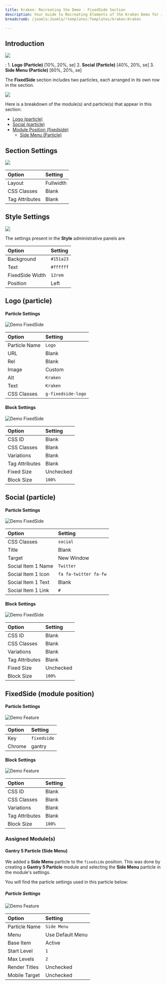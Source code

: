 ```yaml
---
title: Kraken: Recreating the Demo - FixedSide Section
description: Your Guide to Recreating Elements of the Kraken Demo for Joomla
breadcrumb: /joomla:Joomla/!templates:Templates/kraken:Kraken

---
```


## Introduction

![](assets/demo_1.jpeg)

:   1. **Logo (Particle)** [10%, 20%, se]
    2. **Social (Particle)** [40%, 20%, se]
    3. **Side Menu (Particle)** [60%, 20%, se]

The **FixedSide** section includes two particles, each arranged in its own row in the section.

![](assets/home_fixedside.jpeg)

Here is a breakdown of the module(s) and particle(s) that appear in this section:

* [Logo (particle)](#logo-(particle))
* [Social (particle)](#social-(particle))
* [Module Position (fixedside)](#fixedside-(module-position))
    - [Side Menu (Particle)](#gantry-5-particle-(side-menu))

## Section Settings

![](assets/demo_fixedside_settings.jpeg)

| Option         | Setting   |
| :-----         | :-----    |
| Layout         | Fullwidth |
| CSS Classes    | Blank     |
| Tag Attributes | Blank     |

## Style Settings

![](assets/demo_fixedside_style.jpeg)

The settings present in the **Style** administrative panels are 

| Option          | Setting   |
| :-----          | :-----    |
| Background      | `#151a23` |
| Text            | `#ffffff` |
| FixedSide Width | `12rem`   |
| Position        | Left      |

## Logo (particle)

#### Particle Settings

![Demo FixedSide](demo_fixedside_1.jpeg)

| Option        | Setting            |
| :-----        | :-----             |
| Particle Name | `Logo`             |
| URL           | Blank              |
| Rel           | Blank              |
| Image         | Custom             |
| Alt           | `Kraken`           |
| Text          | `Kraken`           |
| CSS Classes   | `g-fixedside-logo` |

#### Block Settings

![Demo FixedSide](demo_fixedside_2.jpeg)

| Option         | Setting   |
| :-----         | :-----    |
| CSS ID         | Blank     |
| CSS Classes    | Blank     |
| Variations     | Blank     |
| Tag Attributes | Blank     |
| Fixed Size     | Unchecked |
| Block Size     | `100%`    |

## Social (particle)

#### Particle Settings

![Demo FixedSide](demo_fixedside_3.jpeg)

| Option             | Setting               |
| :-----             | :-----                |
| CSS Classes        | `social`              |
| Title              | Blank                 |
| Target             | New Window            |
| Social Item 1 Name | `Twitter`             |
| Social Item 1 Icon | `fa fa-twitter fa-fw` |
| Social Item 1 Text | Blank                 |
| Social Item 1 Link | `#`                   |

#### Block Settings

![Demo FixedSide](demo_fixedside_4.jpeg)

| Option         | Setting   |
| :-----         | :-----    |
| CSS ID         | Blank     |
| CSS Classes    | Blank     |
| Variations     | Blank     |
| Tag Attributes | Blank     |
| Fixed Size     | Unchecked |
| Block Size     | `100%`    |

## FixedSide (module position)

#### Particle Settings

![Demo Feature](assets/demo_fixedside_5.jpeg)

| Option | Setting     |
| :----- | :-----      |
| Key    | `fixedside` |
| Chrome | gantry      |

#### Block Settings

![Demo Feature](assets/demo_fixedside_6.jpeg)

| Option         | Setting |
| :-----         | :-----  |
| CSS ID         | Blank   |
| CSS Classes    | Blank   |
| Variations     | Blank   |
| Tag Attributes | Blank   |
| Block Size     | `100%`  |

### Assigned Module(s)

#### Gantry 5 Particle (Side Menu)

We added a **Side Menu** particle to the `fixedside` position. This was done by creating a **Gantry 5 Particle** module and selecting the **Side Menu** particle in the module's settings. 

You will find the particle settings used in this particle below:

##### Particle Settings

![Demo Feature](assets/demo_fixedside_7.jpeg)

| Option                      | Setting                                                                     |
| :-----                      | :-----                                                                      |
| Particle Name               | `Side Menu`                                                                 |
| Menu                        | Use Default Menu                                                            |
| Base Item                   | Active                                                                      |
| Start Level                 | `1`                                                                         |
| Max Levels                  | `2`                                                                         |
| Render Titles               | Unchecked                                                                   |
| Mobile Target               | Unchecked                                                                   |
